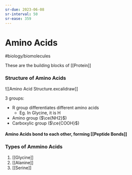 ```yaml
---
sr-due: 2023-06-08
sr-interval: 50
sr-ease: 359
---
```

# Amino Acids
#biology/biomolecules 

These are the building blocks of [[Protein]]

### Structure of Amino Acids
![[Amino Acid Structure.excalidraw]]

3 groups:
- R group differentiates different amino acids
	- Eg. In Glycine, it is H
- Amino group ($\ce{NH2}$)
- Carboxylic group ($\ce{COOH}$) 

#### Amino Acids bond to each other, forming [[Peptide Bonds]]

### Types of Ammino Acids
1. [[Glycine]]
2. [[Alanine]]
3. [[Serine]]